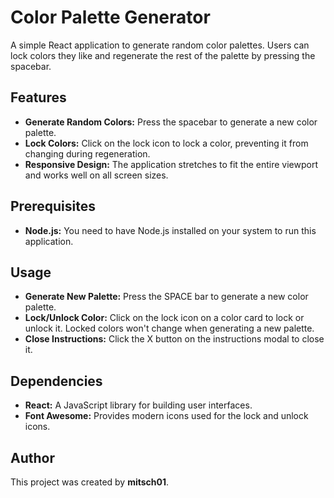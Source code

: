 # Color Palette Generator

A simple React application to generate random color palettes. Users can lock colors they like and regenerate the rest of the palette by pressing the spacebar.

## Features

- **Generate Random Colors:** Press the spacebar to generate a new color palette.
- **Lock Colors:** Click on the lock icon to lock a color, preventing it from changing during regeneration.
- **Responsive Design:** The application stretches to fit the entire viewport and works well on all screen sizes.

## Prerequisites

- **Node.js:** You need to have Node.js installed on your system to run this application.

## Usage

- **Generate New Palette:** Press the SPACE bar to generate a new color palette.
- **Lock/Unlock Color:** Click on the lock icon on a color card to lock or unlock it. Locked colors won't change when generating a new palette.
- **Close Instructions:** Click the X button on the instructions modal to close it.

## Dependencies

- **React:** A JavaScript library for building user interfaces.
- **Font Awesome:** Provides modern icons used for the lock and unlock icons.

## Author

This project was created by **mitsch01**.
